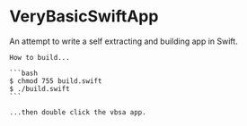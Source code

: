 # VeryBasicSwiftApp
An attempt to write a self extracting and building app in Swift.

	How to build...
	
	```bash
	$ chmod 755 build.swift
	$ ./build.swift 
	```
	
	...then double click the vbsa app.
